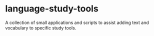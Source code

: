 # language-study-tools
A collection of small applications and scripts to assist adding text and vocabulary to specific study tools.
